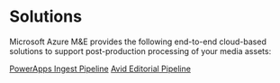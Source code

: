 # Solutions

Microsoft Azure M&E provides the following end-to-end cloud-based solutions to support  post-production processing of your media assets:

[PowerApps Ingest Pipeline](/Solutions/powerapp)
[Avid Editorial Pipeline](/Solutions/avid-editorial-pipeline)
